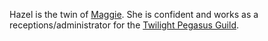 Hazel is the twin of [Maggie](Maggie.md). She is confident and works as a receptions/administrator for the [Twilight Pegasus Guild](Twilight%20Pegasus%20Guild.md).

